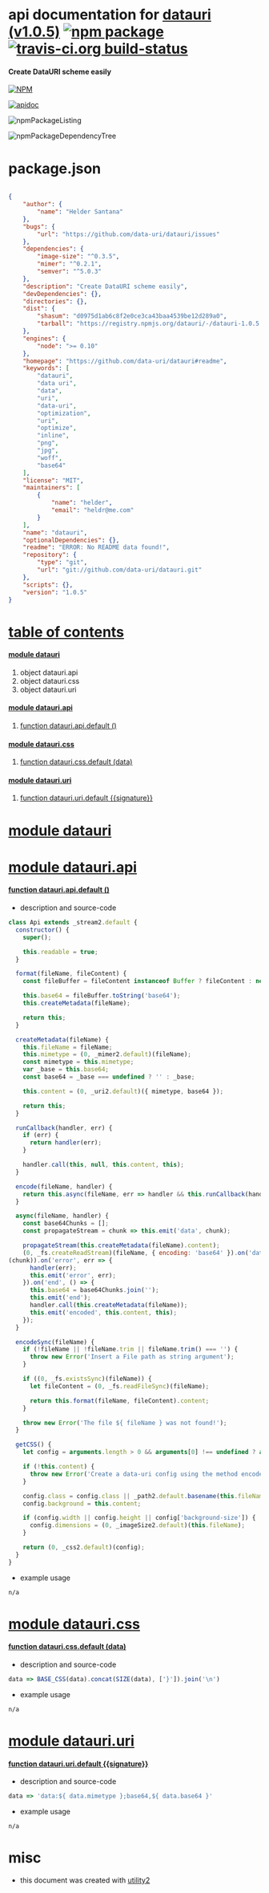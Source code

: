 # api documentation for  [datauri (v1.0.5)](https://github.com/data-uri/datauri#readme)  [![npm package](https://img.shields.io/npm/v/npmdoc-datauri.svg?style=flat-square)](https://www.npmjs.org/package/npmdoc-datauri) [![travis-ci.org build-status](https://api.travis-ci.org/npmdoc/node-npmdoc-datauri.svg)](https://travis-ci.org/npmdoc/node-npmdoc-datauri)
#### Create DataURI scheme easily

[![NPM](https://nodei.co/npm/datauri.png?downloads=true)](https://www.npmjs.com/package/datauri)

[![apidoc](https://npmdoc.github.io/node-npmdoc-datauri/build/screenCapture.buildNpmdoc.browser._2Fhome_2Ftravis_2Fbuild_2Fnpmdoc_2Fnode-npmdoc-datauri_2Ftmp_2Fbuild_2Fapidoc.html.png)](https://npmdoc.github.io/node-npmdoc-datauri/build/apidoc.html)

![npmPackageListing](https://npmdoc.github.io/node-npmdoc-datauri/build/screenCapture.npmPackageListing.svg)

![npmPackageDependencyTree](https://npmdoc.github.io/node-npmdoc-datauri/build/screenCapture.npmPackageDependencyTree.svg)



# package.json

```json

{
    "author": {
        "name": "Helder Santana"
    },
    "bugs": {
        "url": "https://github.com/data-uri/datauri/issues"
    },
    "dependencies": {
        "image-size": "^0.3.5",
        "mimer": "^0.2.1",
        "semver": "^5.0.3"
    },
    "description": "Create DataURI scheme easily",
    "devDependencies": {},
    "directories": {},
    "dist": {
        "shasum": "d0975d1ab6c8f2e0ce3ca43baa4539be12d289a0",
        "tarball": "https://registry.npmjs.org/datauri/-/datauri-1.0.5.tgz"
    },
    "engines": {
        "node": ">= 0.10"
    },
    "homepage": "https://github.com/data-uri/datauri#readme",
    "keywords": [
        "datauri",
        "data uri",
        "data",
        "uri",
        "data-uri",
        "optimization",
        "uri",
        "optimize",
        "inline",
        "png",
        "jpg",
        "woff",
        "base64"
    ],
    "license": "MIT",
    "maintainers": [
        {
            "name": "helder",
            "email": "heldr@me.com"
        }
    ],
    "name": "datauri",
    "optionalDependencies": {},
    "readme": "ERROR: No README data found!",
    "repository": {
        "type": "git",
        "url": "git://github.com/data-uri/datauri.git"
    },
    "scripts": {},
    "version": "1.0.5"
}
```



# <a name="apidoc.tableOfContents"></a>[table of contents](#apidoc.tableOfContents)

#### [module datauri](#apidoc.module.datauri)
1.  object <span class="apidocSignatureSpan">datauri.</span>api
1.  object <span class="apidocSignatureSpan">datauri.</span>css
1.  object <span class="apidocSignatureSpan">datauri.</span>uri

#### [module datauri.api](#apidoc.module.datauri.api)
1.  [function <span class="apidocSignatureSpan">datauri.api.</span>default ()](#apidoc.element.datauri.api.default)

#### [module datauri.css](#apidoc.module.datauri.css)
1.  [function <span class="apidocSignatureSpan">datauri.css.</span>default (data)](#apidoc.element.datauri.css.default)

#### [module datauri.uri](#apidoc.module.datauri.uri)
1.  [function <span class="apidocSignatureSpan">datauri.uri.</span>default {{signature}}](#apidoc.element.datauri.uri.default)



# <a name="apidoc.module.datauri"></a>[module datauri](#apidoc.module.datauri)



# <a name="apidoc.module.datauri.api"></a>[module datauri.api](#apidoc.module.datauri.api)

#### <a name="apidoc.element.datauri.api.default"></a>[function <span class="apidocSignatureSpan">datauri.api.</span>default ()](#apidoc.element.datauri.api.default)
- description and source-code
```javascript
class Api extends _stream2.default {
  constructor() {
    super();

    this.readable = true;
  }

  format(fileName, fileContent) {
    const fileBuffer = fileContent instanceof Buffer ? fileContent : new Buffer(fileContent);

    this.base64 = fileBuffer.toString('base64');
    this.createMetadata(fileName);

    return this;
  }

  createMetadata(fileName) {
    this.fileName = fileName;
    this.mimetype = (0, _mimer2.default)(fileName);
    const mimetype = this.mimetype;
    var _base = this.base64;
    const base64 = _base === undefined ? '' : _base;

    this.content = (0, _uri2.default)({ mimetype, base64 });

    return this;
  }

  runCallback(handler, err) {
    if (err) {
      return handler(err);
    }

    handler.call(this, null, this.content, this);
  }

  encode(fileName, handler) {
    return this.async(fileName, err => handler && this.runCallback(handler, err));
  }

  async(fileName, handler) {
    const base64Chunks = [];
    const propagateStream = chunk => this.emit('data', chunk);

    propagateStream(this.createMetadata(fileName).content);
    (0, _fs.createReadStream)(fileName, { encoding: 'base64' }).on('data', propagateStream).on('data', chunk => base64Chunks.push
(chunk)).on('error', err => {
      handler(err);
      this.emit('error', err);
    }).on('end', () => {
      this.base64 = base64Chunks.join('');
      this.emit('end');
      handler.call(this.createMetadata(fileName));
      this.emit('encoded', this.content, this);
    });
  }

  encodeSync(fileName) {
    if (!fileName || !fileName.trim || fileName.trim() === '') {
      throw new Error('Insert a File path as string argument');
    }

    if ((0, _fs.existsSync)(fileName)) {
      let fileContent = (0, _fs.readFileSync)(fileName);

      return this.format(fileName, fileContent).content;
    }

    throw new Error('The file ${ fileName } was not found!');
  }

  getCSS() {
    let config = arguments.length > 0 && arguments[0] !== undefined ? arguments[0] : {};

    if (!this.content) {
      throw new Error('Create a data-uri config using the method encodeSync');
    }

    config.class = config.class || _path2.default.basename(this.fileName, _path2.default.extname(this.fileName));
    config.background = this.content;

    if (config.width || config.height || config['background-size']) {
      config.dimensions = (0, _imageSize2.default)(this.fileName);
    }

    return (0, _css2.default)(config);
  }
}
```
- example usage
```shell
n/a
```



# <a name="apidoc.module.datauri.css"></a>[module datauri.css](#apidoc.module.datauri.css)

#### <a name="apidoc.element.datauri.css.default"></a>[function <span class="apidocSignatureSpan">datauri.css.</span>default (data)](#apidoc.element.datauri.css.default)
- description and source-code
```javascript
data => BASE_CSS(data).concat(SIZE(data), ['}']).join('\n')
```
- example usage
```shell
n/a
```



# <a name="apidoc.module.datauri.uri"></a>[module datauri.uri](#apidoc.module.datauri.uri)

#### <a name="apidoc.element.datauri.uri.default"></a>[function <span class="apidocSignatureSpan">datauri.uri.</span>default {{signature}}](#apidoc.element.datauri.uri.default)
- description and source-code
```javascript
data => 'data:${ data.mimetype };base64,${ data.base64 }'
```
- example usage
```shell
n/a
```



# misc
- this document was created with [utility2](https://github.com/kaizhu256/node-utility2)
